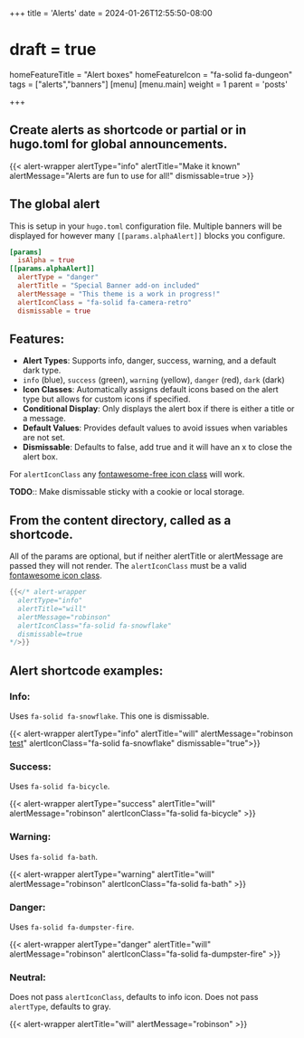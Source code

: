 +++
title = 'Alerts'
date = 2024-01-26T12:55:50-08:00
# draft = true
homeFeatureTitle = "Alert boxes"
homeFeatureIcon = "fa-solid fa-dungeon"
tags = ["alerts","banners"]
[menu]
 [menu.main]
  weight = 1
  parent = 'posts'

+++

## Create alerts as shortcode or partial or in hugo.toml for global announcements.

{{< alert-wrapper alertType="info" alertTitle="Make it known" alertMessage="Alerts are fun to use for all!" dismissable=true >}}

<!--more-->

## The global alert

This is setup in your `hugo.toml` configuration file. Multiple banners will be displayed for however many `[[params.alphaAlert]]` blocks you configure. 
```toml
[params]
  isAlpha = true
[[params.alphaAlert]]
  alertType = "danger"
  alertTitle = "Special Banner add-on included"
  alertMessage = "This theme is a work in progress!"
  alertIconClass = "fa-solid fa-camera-retro"
  dismissable = true
```
## Features:
- **Alert Types**: Supports info, danger, success, warning, and a default dark type.
- `info` (blue), `success` (green), `warning` (yellow), `danger` (red), `dark` (dark)  
- **Icon Classes**: Automatically assigns default icons based on the alert type but allows for custom icons if specified.
- **Conditional Display**: Only displays the alert box if there is either a title or a message.
- **Default Values**: Provides default values to avoid issues when variables are not set.
- **Dismissable**: Defaults to false, add true and it will have an x to close the alert box.

For `alertIconClass` any [fontawesome-free icon class](https://fontawesome.com/search?o=r&m=free) will work.

__**TODO**__:: Make dismissable sticky with a cookie or local storage.
## From the content directory, called as a shortcode.

All of the params are optional, but if neither alertTitle or alertMessage are passed they will not render. The `alertIconClass` must be a valid [fontawesome icon class](https://fontawesome.com/search?o=r&m=free).

```go
{{</* alert-wrapper 
  alertType="info" 
  alertTitle="will" 
  alertMessage="robinson" 
  alertIconClass="fa-solid fa-snowflake"
  dismissable=true
*/>}}
```

## Alert shortcode examples:
  
### Info: 

Uses `fa-solid fa-snowflake`. This one is dismissable.

{{< alert-wrapper alertType="info" alertTitle="will" alertMessage="robinson <a href='#info'>test</a>" alertIconClass="fa-solid fa-snowflake" dismissable="true">}}  

### Success: 

Uses `fa-solid fa-bicycle`.

{{< alert-wrapper alertType="success" alertTitle="will" alertMessage="robinson" alertIconClass="fa-solid fa-bicycle" >}}  

### Warning: 

Uses `fa-solid fa-bath`.

{{< alert-wrapper alertType="warning" alertTitle="will" alertMessage="robinson" alertIconClass="fa-solid fa-bath" >}}  

### Danger: 

Uses `fa-solid fa-dumpster-fire`.

{{< alert-wrapper alertType="danger" alertTitle="will" alertMessage="robinson"  alertIconClass="fa-solid fa-dumpster-fire" >}}

### Neutral: 

Does not pass `alertIconClass`, defaults to info icon.
Does not pass `alertType`, defaults to gray.

{{< alert-wrapper alertTitle="will" alertMessage="robinson" >}}


